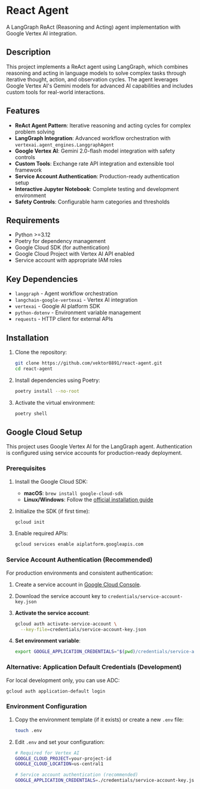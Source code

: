 # React Agent

A LangGraph ReAct (Reasoning and Acting) agent implementation with Google Vertex AI integration.

## Description

This project implements a ReAct agent using LangGraph, which combines reasoning and acting in language models to solve complex tasks through iterative thought, action, and observation cycles. The agent leverages Google Vertex AI's Gemini models for advanced AI capabilities and includes custom tools for real-world interactions.

## Features

- **ReAct Agent Pattern**: Iterative reasoning and acting cycles for complex problem solving
- **LangGraph Integration**: Advanced workflow orchestration with `vertexai.agent_engines.LanggraphAgent`
- **Google Vertex AI**: Gemini 2.0-flash model integration with safety controls
- **Custom Tools**: Exchange rate API integration and extensible tool framework
- **Service Account Authentication**: Production-ready authentication setup
- **Interactive Jupyter Notebook**: Complete testing and development environment
- **Safety Controls**: Configurable harm categories and thresholds

## Requirements

- Python >=3.12
- Poetry for dependency management
- Google Cloud SDK (for authentication)
- Google Cloud Project with Vertex AI API enabled
- Service account with appropriate IAM roles

## Key Dependencies

- `langgraph` - Agent workflow orchestration
- `langchain-google-vertexai` - Vertex AI integration
- `vertexai` - Google AI platform SDK
- `python-dotenv` - Environment variable management
- `requests` - HTTP client for external APIs

## Installation

1. Clone the repository:

   ```bash
   git clone https://github.com/vektor8891/react-agent.git
   cd react-agent
   ```

2. Install dependencies using Poetry:

    ```bash
    poetry install --no-root
    ```

3. Activate the virtual environment:

    ```bash
    poetry shell
    ```

## Google Cloud Setup

This project uses Google Vertex AI for the LangGraph agent. Authentication is configured using service accounts for production-ready deployment.

### Prerequisites

1. Install the Google Cloud SDK:
   - **macOS**: `brew install google-cloud-sdk`
   - **Linux/Windows**: Follow the [official installation guide](https://cloud.google.com/sdk/docs/install)

2. Initialize the SDK (if first time):

   ```bash
   gcloud init
   ```

3. Enable required APIs:

   ```bash
   gcloud services enable aiplatform.googleapis.com
   ```

### Service Account Authentication (Recommended)

For production environments and consistent authentication:

1. Create a service account in [Google Cloud Console](https://console.cloud.google.com/iam-admin/serviceaccounts).

2. Download the service account key to `credentials/service-account-key.json`

3. **Activate the service account**:

   ```bash
   gcloud auth activate-service-account \
     --key-file=credentials/service-account-key.json
   ```

4. **Set environment variable**:

   ```bash
   export GOOGLE_APPLICATION_CREDENTIALS="$(pwd)/credentials/service-account-key.json"
   ```

### Alternative: Application Default Credentials (Development)

For local development only, you can use ADC:

```bash
gcloud auth application-default login
```

### Environment Configuration

1. Copy the environment template (if it exists) or create a new `.env` file:

   ```bash
   touch .env
   ```

2. Edit `.env` and set your configuration:

   ```bash
   # Required for Vertex AI
   GOOGLE_CLOUD_PROJECT=your-project-id
   GOOGLE_CLOUD_LOCATION=us-central1
   
   # Service account authentication (recommended)
   GOOGLE_APPLICATION_CREDENTIALS=./credentials/service-account-key.json
   ```

